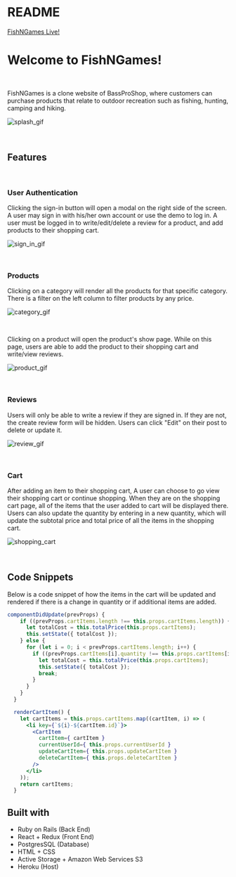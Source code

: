 # README

[FishNGames Live!](https://fish-n-games.herokuapp.com/#/)

# Welcome to FishNGames!

&nbsp;

FishNGames is a clone website of BassProShop, where customers can purchase products that relate to outdoor recreation such as fishing, hunting, camping and hiking.

![splash_gif](https://media.giphy.com/media/wVDksAATNvwSjCfMHo/giphy.gif)


&nbsp;

## Features

&nbsp;

### User Authentication 

Clicking the sign-in button will open a modal on the right side of the screen. A user may sign in with his/her own account or use the demo to log in. A user must be logged in to write/edit/delete a review for a product, and add products to their shopping cart. 

![sign_in_gif](https://media.giphy.com/media/BYnnyW6KKTaSgZvZgm/giphy.gif)

&nbsp;

### Products

Clicking on a category will render all the products for that specific category. There is a filter on the left column to filter products by any price.

![category_gif](https://media.giphy.com/media/BgV9yDJ3B0NDJh2EbY/giphy.gif)

&nbsp;

Clicking on a product will open the product's show page. While on this page, users are able to add the product to their shopping cart and write/view
reviews.

![product_gif](https://media.giphy.com/media/kvIAtYHKnsEE3PQiBu/giphy.gif)

&nbsp;

### Reviews

Users will only be able to write a review if they are signed in. If they are not, the create review form will be hidden. Users can click "Edit" on their post to 
delete or update it.

![review_gif](https://media.giphy.com/media/S2tGoPPdzquise9OYs/giphy.gif)

&nbsp;

### Cart

After adding an item to their shopping cart, A user can choose to go view their shopping cart or continue shopping. When they are on the shopping cart page,
all of the items that the user added to cart will be displayed there. Users can also update the quantity by entering in a new quantity, which will update the
subtotal price and total price of all the items in the shopping cart.

![shopping_cart](https://media.giphy.com/media/fYVini63jN4lToS2bx/giphy.gif)

&nbsp;

## Code Snippets

Below is a code snippet of how the items in the cart will be updated and rendered if there is a change in quantity or if additional items are added.

```jsx
componentDidUpdate(prevProps) {
    if ((prevProps.cartItems.length !== this.props.cartItems.length)) {
      let totalCost = this.totalPrice(this.props.cartItems);
      this.setState({ totalCost });
    } else {
      for (let i = 0; i < prevProps.cartItems.length; i++) {
        if ((prevProps.cartItems[i].quantity !== this.props.cartItems[i].quantity)) {
          let totalCost = this.totalPrice(this.props.cartItems);
          this.setState({ totalCost });
          break;
        }
      }
    }
  }

  renderCartItem() {
    let cartItems = this.props.cartItems.map((cartItem, i) => (
      <li key={`${i}-${cartItem.id}`}>
        <CartItem 
          cartItem={ cartItem } 
          currentUserId={ this.props.currentUserId }
          updateCartItem={ this.props.updateCartItem }
          deleteCartItem={ this.props.deleteCartItem }
        />
      </li>
    ));
    return cartItems;
  }
```

## Built with
* Ruby on Rails (Back End)
* React + Redux (Front End)
* PostgresSQL (Database)
* HTML + CSS
* Active Storage + Amazon Web Services S3
* Heroku (Host)
